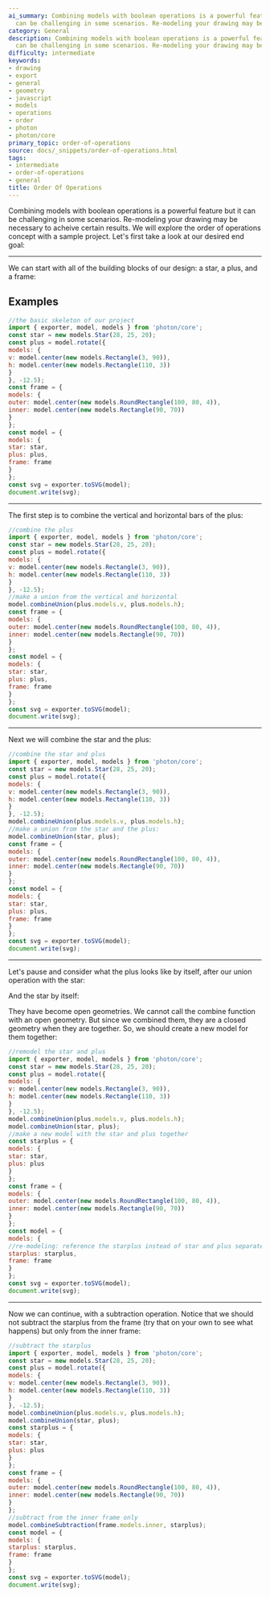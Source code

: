 ```yaml
---
ai_summary: Combining models with boolean operations is a powerful feature but it
  can be challenging in some scenarios. Re-modeling your drawing may be necessa...
category: General
description: Combining models with boolean operations is a powerful feature but it
  can be challenging in some scenarios. Re-modeling your drawing may be necessa...
difficulty: intermediate
keywords:
- drawing
- export
- general
- geometry
- javascript
- models
- operations
- order
- photon
- photon/core
primary_topic: order-of-operations
source: docs/_snippets/order-of-operations.html
tags:
- intermediate
- order-of-operations
- general
title: Order Of Operations
---
```

Combining models with boolean operations is a powerful feature but it can be challenging in some scenarios. Re-modeling your drawing may be necessary to acheive certain results.
We will explore the order of operations concept with a sample project. Let's first take a look at our desired end goal:



---

We can start with all of the building blocks of our design: a star, a plus, and a frame:


## Examples

```javascript
//the basic skeleton of our project
import { exporter, model, models } from 'photon/core';
const star = new models.Star(28, 25, 20);
const plus = model.rotate({
models: {
v: model.center(new models.Rectangle(3, 90)),
h: model.center(new models.Rectangle(110, 3))
}
}, -12.5);
const frame = {
models: {
outer: model.center(new models.RoundRectangle(100, 80, 4)),
inner: model.center(new models.Rectangle(90, 70))
}
};
const model = {
models: {
star: star,
plus: plus,
frame: frame
}
};
const svg = exporter.toSVG(model);
document.write(svg);
```


---

The first step is to combine the vertical and horizontal bars of the plus:

```javascript
//combine the plus
import { exporter, model, models } from 'photon/core';
const star = new models.Star(28, 25, 20);
const plus = model.rotate({
models: {
v: model.center(new models.Rectangle(3, 90)),
h: model.center(new models.Rectangle(110, 3))
}
}, -12.5);
//make a union from the vertical and horizontal
model.combineUnion(plus.models.v, plus.models.h);
const frame = {
models: {
outer: model.center(new models.RoundRectangle(100, 80, 4)),
inner: model.center(new models.Rectangle(90, 70))
}
};
const model = {
models: {
star: star,
plus: plus,
frame: frame
}
};
const svg = exporter.toSVG(model);
document.write(svg);
```


---

Next we will combine the star and the plus:

```javascript
//combine the star and plus
import { exporter, model, models } from 'photon/core';
const star = new models.Star(28, 25, 20);
const plus = model.rotate({
models: {
v: model.center(new models.Rectangle(3, 90)),
h: model.center(new models.Rectangle(110, 3))
}
}, -12.5);
model.combineUnion(plus.models.v, plus.models.h);
//make a union from the star and the plus:
model.combineUnion(star, plus);
const frame = {
models: {
outer: model.center(new models.RoundRectangle(100, 80, 4)),
inner: model.center(new models.Rectangle(90, 70))
}
};
const model = {
models: {
star: star,
plus: plus,
frame: frame
}
};
const svg = exporter.toSVG(model);
document.write(svg);
```


---

Let's pause and consider what the plus looks like by itself, after our union operation with the star:

And the star by itself:

They have become open geometries. We cannot call the combine function with an open geometry. But since we combined them, they are a closed geometry when they are together.
So, we should create a new model for them together:

```javascript
//remodel the star and plus
import { exporter, model, models } from 'photon/core';
const star = new models.Star(28, 25, 20);
const plus = model.rotate({
models: {
v: model.center(new models.Rectangle(3, 90)),
h: model.center(new models.Rectangle(110, 3))
}
}, -12.5);
model.combineUnion(plus.models.v, plus.models.h);
model.combineUnion(star, plus);
//make a new model with the star and plus together
const starplus = {
models: {
star: star,
plus: plus
}
};
const frame = {
models: {
outer: model.center(new models.RoundRectangle(100, 80, 4)),
inner: model.center(new models.Rectangle(90, 70))
}
};
const model = {
models: {
//re-modeling: reference the starplus instead of star and plus separately
starplus: starplus,
frame: frame
}
};
const svg = exporter.toSVG(model);
document.write(svg);
```


---

Now we can continue, with a subtraction operation. Notice that we should not subtract the starplus from the frame (try that on your own to see what happens) but only from the inner frame:

```javascript
//subtract the starplus
import { exporter, model, models } from 'photon/core';
const star = new models.Star(28, 25, 20);
const plus = model.rotate({
models: {
v: model.center(new models.Rectangle(3, 90)),
h: model.center(new models.Rectangle(110, 3))
}
}, -12.5);
model.combineUnion(plus.models.v, plus.models.h);
model.combineUnion(star, plus);
const starplus = {
models: {
star: star,
plus: plus
}
};
const frame = {
models: {
outer: model.center(new models.RoundRectangle(100, 80, 4)),
inner: model.center(new models.Rectangle(90, 70))
}
};
//subtract from the inner frame only
model.combineSubtraction(frame.models.inner, starplus);
const model = {
models: {
starplus: starplus,
frame: frame
}
};
const svg = exporter.toSVG(model);
document.write(svg);
```
